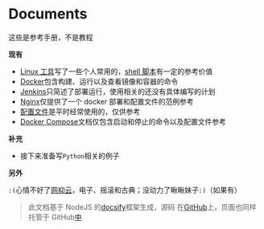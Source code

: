 # Documents

这些是参考手册，不是教程

**现有**

- [Linux 工具](linux-tool/)写了一些个人常用的，[shell 脚本](linux-tool/shell.md)有一定的参考价值
- [Docker](docker/)包含构建、运行以及查看镜像和容器的命令
- [Jenkins](jenkins/)只简述了部署运行，使用相关的还没有具体编写的计划
- [Nginx](nginx/)仅提供了一个 docker 部署和配置文件的范例参考
- [配置文件](config/)是平时经常使用的，仅供参考
- [Docker Compose](docker-compose/)文档仅包含启动和停止的命令以及配置文件参考

**补充**

- 接下来准备写`Python`相关的例子

**另外**

`:(`心情不好了[网抑云](https://music.163.com/#/user/home?id=247886432)，电子、摇滚和古典；没动力了瞅瞅妹子`:)`（如果有）

> 此文档基于 NodeJS 的[docsify](https://docsify.js.org/#/zh-cn/)框架生成，源码
> 在[GitHub](https://github.com/StilleMenschen/docs)上，页面也同样托管于
> GitHub[中](https://stillemenschen.github.io/docs)
